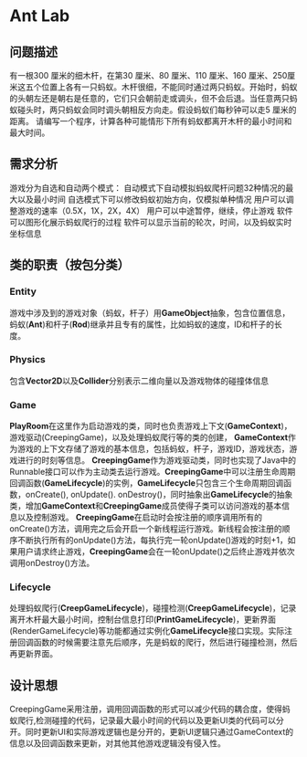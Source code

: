 # Ant Lab
## 问题描述
有一根300 厘米的细木杆，在第30 厘米、80 厘米、110 厘米、160 厘米、250厘米这五个位置上各有一只蚂蚁。木杆很细，不能同时通过两只蚂蚁。开始时，蚂蚁的头朝左还是朝右是任意的，它们只会朝前走或调头，但不会后退。当任意两只蚂蚁碰头时，两只蚂蚁会同时调头朝相反方向走。假设蚂蚁们每秒钟可以走5 厘米的距离。
请编写一个程序，计算各种可能情形下所有蚂蚁都离开木杆的最小时间和最大时间。
## 需求分析
游戏分为自选和自动两个模式：
自动模式下自动模拟蚂蚁爬杆问题32种情况的最大以及最小时间
自选模式下可以修改蚂蚁初始方向，仅模拟单种情况
用户可以调整游戏的速率（0.5X，1X，2X，4X）
用户可以中途暂停，继续，停止游戏
软件可以图形化展示蚂蚁爬行的过程
软件可以显示当前的轮次，时间，以及蚂蚁实时坐标信息
## 类的职责（按包分类）
### Entity
游戏中涉及到的游戏对象（蚂蚁，杆子）用**GameObject**抽象，包含位置信息，蚂蚁(**Ant**)和杆子(**Rod**)继承并且专有的属性，比如蚂蚁的速度，ID和杆子的长度。

### Physics
包含**Vector2D**以及**Collider**分别表示二维向量以及游戏物体的碰撞体信息

### Game
**PlayRoom**在这里作为启动游戏的类，同时也负责游戏上下文(**GameContext**)，游戏驱动(CreepingGame)，以及处理蚂蚁爬行等的类的创建，
**GameContext**作为游戏的上下文存储了游戏的基本信息，包括蚂蚁，杆子，游戏ID，游戏状态，游戏进行的时刻等信息。
**CreepingGame**作为游戏驱动类，同时也实现了Java中的Runnable接口可以作为主动类去运行游戏。**CreepingGame**中可以注册生命周期回调函数(**GameLifecycle**)的实例，**GameLifecycle**只包含三个生命周期回调函数，onCreate(), onUpdate(). onDestroy()，同时抽象出**GameLifecycle**的抽象类，增加**GameContext**和**CreepingGame**成员使得子类可以访问游戏的基本信息以及控制游戏。
**CreepingGame**在启动时会按注册的顺序调用所有的onCreate()方法，调用完之后会开启一个新线程运行游戏。新线程会按注册的顺序不断执行所有的onUpdate()方法，每执行完一轮onUpdate()游戏的时刻+1，如果用户请求终止游戏，**CreepingGame**会在一轮onUpdate()之后终止游戏并依次调用onDestroy()方法。

### Lifecycle
处理蚂蚁爬行(**CreepGameLifecycle**)，碰撞检测(**CreepGameLifecycle**)，记录离开木杆最大最小时间，控制台信息打印(**PrintGameLifecycle**)，更新界面(RenderGameLifecycle)等功能都通过实例化**GameLifecycle**接口实现。实际注册回调函数的时候需要注意先后顺序，先是蚂蚁的爬行，然后进行碰撞检测，然后再更新界面。
## 设计思想
CreepingGame采用注册，调用回调函数的形式可以减少代码的耦合度，使得蚂蚁爬行,检测碰撞的代码，记录最大最小时间的代码以及更新UI类的代码可以分开。同时更新UI和实际游戏逻辑也是分开的，更新UI逻辑只通过GameContext的信息以及回调函数来更新，对其他其他游戏逻辑没有侵入性。